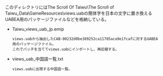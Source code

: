 このディレクトリにはThe Scroll Of Taiwu\The Scroll of Taiwu_Data\GameResources\views.uabの簡体字を日本の文字に置き換えるUABEA用のパッケージファイルなどを格納している。

<ul>
  <li>
    Taiwu_views_uab_jp.emip
    
    views.uabから抽出したCAB-00232d0be389252ca11705aca9e1fcafに対するUABEA用のパッケージファイル。
    これでパッチを当ててviews.uabにインポートし、再圧縮する。
  </li>
  <li>
    views_uab_中国語一覧.txt
    
    views.uabに出現する中国語一覧。
  </li>
</ul>
